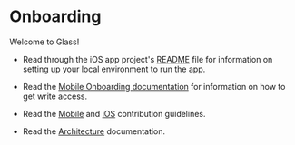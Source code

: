 # Onboarding

Welcome to Glass!

- Read through the iOS app project's [README](https://gecgithub01.walmart.com/walmart-ios/glass-app/blob/development/README.md) file for information on setting up your local environment to run the app.

- Read the [Mobile Onboarding documentation](https://engineering.walmart.com/docs/mobile/mobile/project-glass/onboarding) for information on how to get write access.

- Read the [Mobile](https://engineering.walmart.com/docs/mobile/mobile/project-glass/contributing) and [iOS](../contributing/index.md) contribution guidelines.

- Read the [Architecture](../architecture/index.md) documentation.
